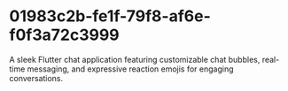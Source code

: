 # 01983c2b-fe1f-79f8-af6e-f0f3a72c3999
A sleek Flutter chat application featuring customizable chat bubbles, real-time messaging, and expressive reaction emojis for engaging conversations.
